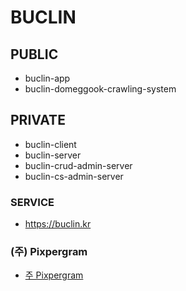 # BUCLIN

## PUBLIC
- buclin-app
- buclin-domeggook-crawling-system

## PRIVATE
- buclin-client
- buclin-server
- buclin-crud-admin-server
- buclin-cs-admin-server

### SERVICE
- https://buclin.kr

### (주) Pixpergram
- [주 Pixpergram](https://www.notion.so/digitalize-corp/Pixpergram-0e0d4397c28b42149fe8b4c5007f3639)
